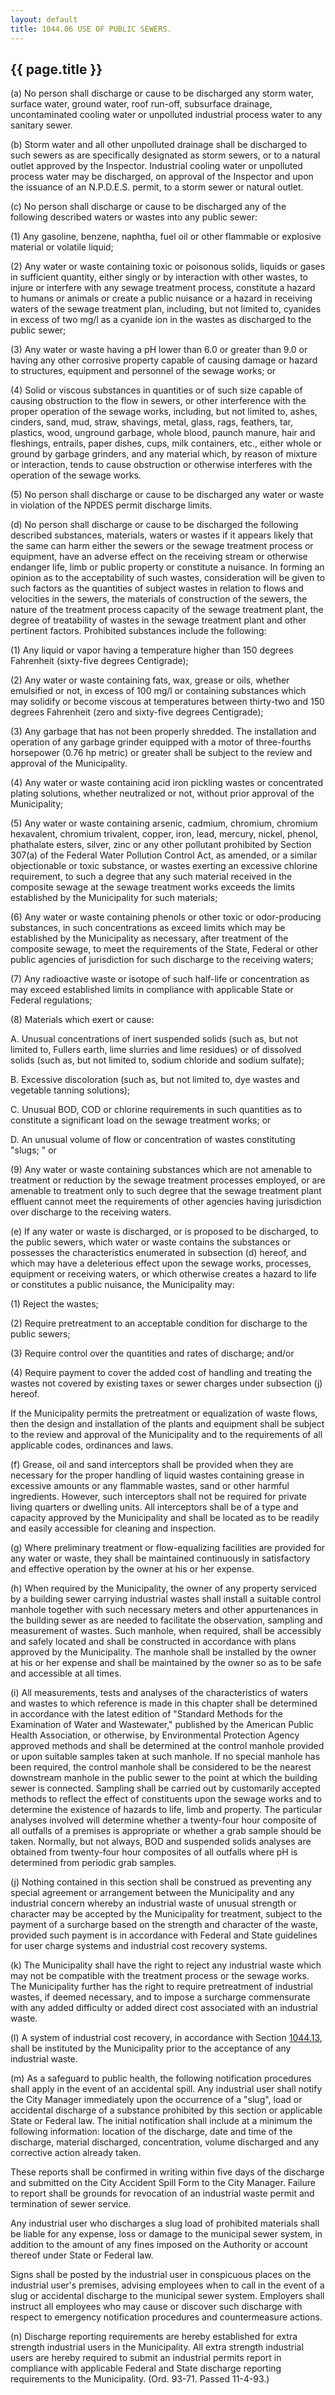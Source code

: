 ```yaml
---
layout: default 
title: 1044.06 USE OF PUBLIC SEWERS.
---
```


{{ page.title }}
----------------

​(a) No person shall discharge or cause to be discharged any storm
water, surface water, ground water, roof run-off, subsurface drainage,
uncontaminated cooling water or unpolluted industrial process water to
any sanitary sewer.

​(b) Storm water and all other unpolluted drainage shall be discharged
to such sewers as are specifically designated as storm sewers, or to a
natural outlet approved by the Inspector. Industrial cooling water or
unpolluted process water may be discharged, on approval of the Inspector
and upon the issuance of an N.P.D.E.S. permit, to a storm sewer or
natural outlet.

​(c) No person shall discharge or cause to be discharged any of the
following described waters or wastes into any public sewer:

​(1) Any gasoline, benzene, naphtha, fuel oil or other flammable or
explosive material or volatile liquid;

​(2) Any water or waste containing toxic or poisonous solids, liquids or
gases in sufficient quantity, either singly or by interaction with other
wastes, to injure or interfere with any sewage treatment process,
constitute a hazard to humans or animals or create a public nuisance or
a hazard in receiving waters of the sewage treatment plan, including,
but not limited to, cyanides in excess of two mg/l as a cyanide ion in
the wastes as discharged to the public sewer;

​(3) Any water or waste having a pH lower than 6.0 or greater than 9.0
or having any other corrosive property capable of causing damage or
hazard to structures, equipment and personnel of the sewage works; or

​(4) Solid or viscous substances in quantities or of such size capable
of causing obstruction to the flow in sewers, or other interference with
the proper operation of the sewage works, including, but not limited to,
ashes, cinders, sand, mud, straw, shavings, metal, glass, rags,
feathers, tar, plastics, wood, unground garbage, whole blood, paunch
manure, hair and fleshings, entrails, paper dishes, cups, milk
containers, etc., either whole or ground by garbage grinders, and any
material which, by reason of mixture or interaction, tends to cause
obstruction or otherwise interferes with the operation of the sewage
works.

​(5) No person shall discharge or cause to be discharged any water or
waste in violation of the NPDES permit discharge limits.

​(d) No person shall discharge or cause to be discharged the following
described substances, materials, waters or wastes if it appears likely
that the same can harm either the sewers or the sewage treatment process
or equipment, have an adverse effect on the receiving stream or
otherwise endanger life, limb or public property or constitute a
nuisance. In forming an opinion as to the acceptability of such wastes,
consideration will be given to such factors as the quantities of subject
wastes in relation to flows and velocities in the sewers, the materials
of construction of the sewers, the nature of the treatment process
capacity of the sewage treatment plant, the degree of treatability of
wastes in the sewage treatment plant and other pertinent factors.
Prohibited substances include the following:

​(1) Any liquid or vapor having a temperature higher than 150 degrees
Fahrenheit (sixty-five degrees Centigrade);

​(2) Any water or waste containing fats, wax, grease or oils, whether
emulsified or not, in excess of 100 mg/l or containing substances which
may solidify or become viscous at temperatures between thirty-two and
150 degrees Fahrenheit (zero and sixty-five degrees Centigrade);

​(3) Any garbage that has not been properly shredded. The installation
and operation of any garbage grinder equipped with a motor of
three-fourths horsepower (0.76 hp metric) or greater shall be subject to
the review and approval of the Municipality.

​(4) Any water or waste containing acid iron pickling wastes or
concentrated plating solutions, whether neutralized or not, without
prior approval of the Municipality;

​(5) Any water or waste containing arsenic, cadmium, chromium, chromium
hexavalent, chromium trivalent, copper, iron, lead, mercury, nickel,
phenol, phathalate esters, silver, zinc or any other pollutant
prohibited by Section 307(a) of the Federal Water Pollution Control Act,
as amended, or a similar objectionable or toxic substance, or wastes
exerting an excessive chlorine requirement, to such a degree that any
such material received in the composite sewage at the sewage treatment
works exceeds the limits established by the Municipality for such
materials;

​(6) Any water or waste containing phenols or other toxic or
odor-producing substances, in such concentrations as exceed limits which
may be established by the Municipality as necessary, after treatment of
the composite sewage, to meet the requirements of the State, Federal or
other public agencies of jurisdiction for such discharge to the
receiving waters;

​(7) Any radioactive waste or isotope of such half-life or concentration
as may exceed established limits in compliance with applicable State or
Federal regulations;

​(8) Materials which exert or cause:

A. Unusual concentrations of inert suspended solids (such as, but not
limited to, Fullers earth, lime slurries and lime residues) or of
dissolved solids (such as, but not limited to, sodium chloride and
sodium sulfate);

B. Excessive discoloration (such as, but not limited to, dye wastes and
vegetable tanning solutions);

C. Unusual BOD, COD or chlorine requirements in such quantities as to
constitute a significant load on the sewage treatment works; or

D. An unusual volume of flow or concentration of wastes constituting
"slugs; " or

​(9) Any water or waste containing substances which are not amenable to
treatment or reduction by the sewage treatment processes employed, or
are amenable to treatment only to such degree that the sewage treatment
plant effluent cannot meet the requirements of other agencies having
jurisdiction over discharge to the receiving waters.

​(e) If any water or waste is discharged, or is proposed to be
discharged, to the public sewers, which water or waste contains the
substances or possesses the characteristics enumerated in subsection (d)
hereof, and which may have a deleterious effect upon the sewage works,
processes, equipment or receiving waters, or which otherwise creates a
hazard to life or constitutes a public nuisance, the Municipality may:

​(1) Reject the wastes;

​(2) Require pretreatment to an acceptable condition for discharge to
the public sewers;

​(3) Require control over the quantities and rates of discharge; and/or

​(4) Require payment to cover the added cost of handling and treating
the wastes not covered by existing taxes or sewer charges under
subsection (j) hereof.

If the Municipality permits the pretreatment or equalization of waste
flows, then the design and installation of the plants and equipment
shall be subject to the review and approval of the Municipality and to
the requirements of all applicable codes, ordinances and laws.

​(f) Grease, oil and sand interceptors shall be provided when they are
necessary for the proper handling of liquid wastes containing grease in
excessive amounts or any flammable wastes, sand or other harmful
ingredients. However, such interceptors shall not be required for
private living quarters or dwelling units. All interceptors shall be of
a type and capacity approved by the Municipality and shall be located as
to be readily and easily accessible for cleaning and inspection.

​(g) Where preliminary treatment or flow-equalizing facilities are
provided for any water or waste, they shall be maintained continuously
in satisfactory and effective operation by the owner at his or her
expense.

​(h) When required by the Municipality, the owner of any property
serviced by a building sewer carrying industrial wastes shall install a
suitable control manhole together with such necessary meters and other
appurtenances in the building sewer as are needed to facilitate the
observation, sampling and measurement of wastes. Such manhole, when
required, shall be accessibly and safely located and shall be
constructed in accordance with plans approved by the Municipality. The
manhole shall be installed by the owner at his or her expense and shall
be maintained by the owner so as to be safe and accessible at all times.

​(i) All measurements, tests and analyses of the characteristics of
waters and wastes to which reference is made in this chapter shall be
determined in accordance with the latest edition of "Standard Methods
for the Examination of Water and Wastewater," published by the American
Public Health Association, or otherwise, by Environmental Protection
Agency approved methods and shall be determined at the control manhole
provided or upon suitable samples taken at such manhole. If no special
manhole has been required, the control manhole shall be considered to be
the nearest downstream manhole in the public sewer to the point at which
the building sewer is connected. Sampling shall be carried out by
customarily accepted methods to reflect the effect of constituents upon
the sewage works and to determine the existence of hazards to life, limb
and property. The particular analyses involved will determine whether a
twenty-four hour composite of all outfalls of a premises is appropriate
or whether a grab sample should be taken. Normally, but not always, BOD
and suspended solids analyses are obtained from twenty-four hour
composites of all outfalls where pH is determined from periodic grab
samples.

​(j) Nothing contained in this section shall be construed as preventing
any special agreement or arrangement between the Municipality and any
industrial concern whereby an industrial waste of unusual strength or
character may be accepted by the Municipality for treatment, subject to
the payment of a surcharge based on the strength and character of the
waste, provided such payment is in accordance with Federal and State
guidelines for user charge systems and industrial cost recovery systems.

​(k) The Municipality shall have the right to reject any industrial
waste which may not be compatible with the treatment process or the
sewage works. The Municipality further has the right to require
pretreatment of industrial wastes, if deemed necessary, and to impose a
surcharge commensurate with any added difficulty or added direct cost
associated with an industrial waste.

​(l) A system of industrial cost recovery, in accordance with Section
[1044.13](44f76a4d.html), shall be instituted by the Municipality prior
to the acceptance of any industrial waste.

​(m) As a safeguard to public health, the following notification
procedures shall apply in the event of an accidental spill. Any
industrial user shall notify the City Manager immediately upon the
occurrence of a "slug", load or accidental discharge of a substance
prohibited by this section or applicable State or Federal law. The
initial notification shall include at a minimum the following
information: location of the discharge, date and time of the discharge,
material discharged, concentration, volume discharged and any corrective
action already taken.

These reports shall be confirmed in writing within five days of the
discharge and submitted on the City Accident Spill Form to the City
Manager. Failure to report shall be grounds for revocation of an
industrial waste permit and termination of sewer service.

Any industrial user who discharges a slug load of prohibited materials
shall be liable for any expense, loss or damage to the municipal sewer
system, in addition to the amount of any fines imposed on the Authority
or account thereof under State or Federal law.

Signs shall be posted by the industrial user in conspicuous places on
the industrial user's premises, advising employees when to call in the
event of a slug or accidental discharge to the municipal sewer system.
Employers shall instruct all employees who may cause or discover such
discharge with respect to emergency notification procedures and
countermeasure actions.

​(n) Discharge reporting requirements are hereby established for extra
strength industrial users in the Municipality. All extra strength
industrial users are hereby required to submit an industrial permits
report in compliance with applicable Federal and State discharge
reporting requirements to the Municipality. (Ord. 93-71. Passed
11-4-93.)
